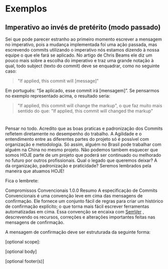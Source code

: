 

# Exemplos

## Imperativo ao invés de pretérito (modo passado)

Sei que pode parecer estranho ao primeiro momento escrever a mensagem no imperativo, pois a mudança implementada foi uma ação passada, mas escrevendo commits utilizando o imperativo nós estamos dizendo à nossa equipe o que ele fará se aplicado. No artigo de Chris Beams ele diz um pouco mais sobre a escolha do imperativo e traz uma grande notação à qual, todo subject (texto do commit) deve se enquadrar, como no seguinte caso:

> "If applied, this commit will [message]"

Em português: “Se aplicado, esse commit irá [mensagem]”. Se pensarmos no exemplo representado acima, o resultado seria:

> "If applied, this commit will change the markup", o que faz muito mais sentido do que: "If applied, this commit will changed the markup"

#

Pensar no todo. Acredito que as boas praticas e padronização dos Commits refletem diretamente no desempenho do trabalho. A Agilidade e o entendimento entre as diferentes partes do projeto só é possível com organização e metodologia. Só assim, alguém no Brasil pode trabalhar com alguém na China no mesmo projeto. Não podemos tambem esquecer que somos HOJE parte de um projeto que poderá ser continuado ou melhorado no futuro por outros profissionais. Qual o legado que queremos deixar? A da organização, padronização e praticidade? Seremos lembrados pela maneira que atuamos HOJE!

Fica o lembrete:

Compromissos Convencionais 1.0.0
Resumo
A especificação de Commits Convencionais é uma convenção leve em cima das mensagens de confirmação. Ele fornece um conjunto fácil de regras para criar um histórico de confirmação explícito; o que torna mais fácil escrever ferramentas automatizadas em cima. Essa convenção se encaixa com [SemVer](http://semver.org/) , descrevendo os recursos, correções e alterações importantes feitas nas mensagens de confirmação.

A mensagem de confirmação deve ser estruturada da seguinte forma:

<type>[optional scope]: <description>

[optional body]

[optional footer(s)]